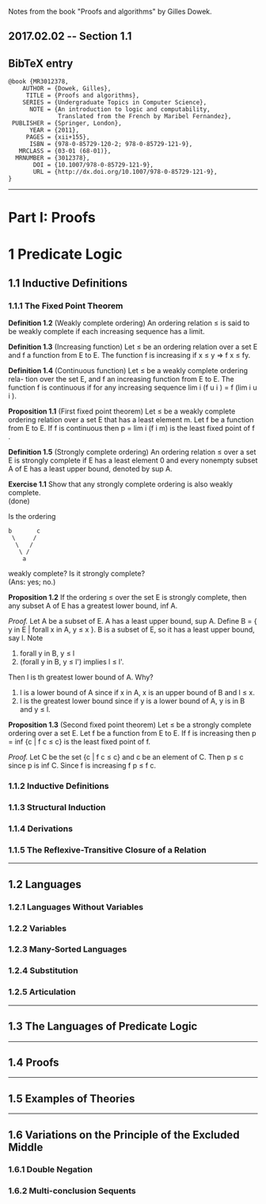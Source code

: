 Notes from the book "Proofs and algorithms" by Gilles Dowek.


## 2017.02.02 -- Section 1.1


## BibTeX entry

    @book {MR3012378,
        AUTHOR = {Dowek, Gilles},
         TITLE = {Proofs and algorithms},
        SERIES = {Undergraduate Topics in Computer Science},
          NOTE = {An introduction to logic and computability,
                  Translated from the French by Maribel Fernandez},
     PUBLISHER = {Springer, London},
          YEAR = {2011},
         PAGES = {xii+155},
          ISBN = {978-0-85729-120-2; 978-0-85729-121-9},
       MRCLASS = {03-01 (68-01)},
      MRNUMBER = {3012378},
           DOI = {10.1007/978-0-85729-121-9},
           URL = {http://dx.doi.org/10.1007/978-0-85729-121-9},
    }

--------------------------------------------

# Part I: Proofs

# 1 Predicate Logic

## 1.1 Inductive Definitions
### 1.1.1 The Fixed Point Theorem

**Definition 1.2** (Weakly complete ordering) An ordering relation ≤ is said to be
weakly complete if each increasing sequence has a limit.

**Definition 1.3** (Increasing function) Let ≤ be an ordering relation over a set E and
f a function from E to E. The function f is increasing if x ≤ y ⇒ f x ≤ fy.

**Definition 1.4** (Continuous function) Let ≤ be a weakly complete ordering rela-
tion over the set E, and f an increasing function from E to E. The function f is
continuous if for any increasing sequence lim i (f u i ) = f (lim i u i ).

**Proposition 1.1** (First fixed point theorem) Let ≤ be a weakly complete ordering
relation over a set E that has a least element m. Let f be a function from E to E. If
f is continuous then p = lim i (f i m) is the least fixed point of f .


**Definition 1.5** (Strongly complete ordering) An ordering relation ≤ over a set E
is strongly complete if E has a least element 0 and every nonempty subset A of
E has a least upper bound, denoted by sup A. 

**Exercise 1.1** Show that any strongly complete ordering is also weakly complete.  
(done)

Is the ordering

    b       c
     \     /
      \   /
       \ /
        a
   
weakly complete? Is it strongly complete?  
(Ans: yes; no.)

**Proposition 1.2** If the ordering ≤ over the set E is strongly
complete, then any subset A of E has a greatest lower bound, inf A.

*Proof.* Let A be a subset of E. A has a least upper bound, sup
 A. Define B = { y in E | forall x in A, y ≤ x }. B is a subset of E,
 so it has a least upper bound, say l. Note
 1. forall y in B, y ≤ l
 2. (forall y in B, y ≤ l') implies l ≤ l'.

Then l is th greatest lower bound of A. Why?
 1. l is a lower bound of A since if x in A, x is an upper bound of B and
 l ≤ x.
 2. l is the greatest lower bound since if y is a lower bound of A, y
 is in B and y ≤ l.


**Proposition 1.3** (Second fixed point theorem) Let ≤ be a strongly
  complete ordering over a set E. Let f be a function from E to E. If
  f is increasing then p = inf {c | f c ≤ c} is the least fixed point
  of f.

*Proof.* Let C be the set {c | f c ≤ c} and c be an element of C. Then
 p ≤ c since p is inf C. Since f is increasing f p ≤ f c. 



### 1.1.2 Inductive Definitions
### 1.1.3 Structural Induction
### 1.1.4 Derivations
### 1.1.5 The Reflexive-Transitive Closure of a Relation

----------------------------------------------

## 1.2 Languages

### 1.2.1 Languages Without Variables
### 1.2.2 Variables
### 1.2.3 Many-Sorted Languages
### 1.2.4 Substitution
### 1.2.5 Articulation

----------------------------------------------

## 1.3 The Languages of Predicate Logic

----------------------------------------------

## 1.4 Proofs

----------------------------------------------

## 1.5 Examples of Theories

----------------------------------------------

## 1.6 Variations on the Principle of the Excluded Middle
### 1.6.1 Double Negation
### 1.6.2 Multi-conclusion Sequents 
